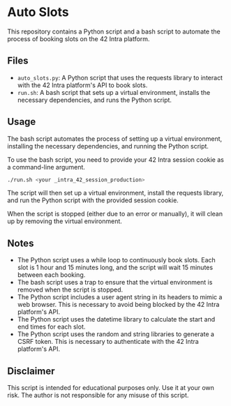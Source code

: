 # Auto Slots

This repository contains a Python script and a bash script to automate the process of booking slots on the 42 Intra platform.

## Files

- `auto_slots.py`: A Python script that uses the requests library to interact with the 42 Intra platform's API to book slots.
- `run.sh`: A bash script that sets up a virtual environment, installs the necessary dependencies, and runs the Python script.

## Usage

The bash script automates the process of setting up a virtual environment, installing the necessary dependencies, and running the Python script.

To use the bash script, you need to provide your 42 Intra session cookie as a command-line argument.

```bash
./run.sh <your _intra_42_session_production>
```

The script will then set up a virtual environment, install the requests library, and run the Python script with the provided session cookie.

When the script is stopped (either due to an error or manually), it will clean up by removing the virtual environment.

## Notes

- The Python script uses a while loop to continuously book slots. Each slot is 1 hour and 15 minutes long, and the script will wait 15 minutes between each booking.
- The bash script uses a trap to ensure that the virtual environment is removed when the script is stopped.
- The Python script includes a user agent string in its headers to mimic a web browser. This is necessary to avoid being blocked by the 42 Intra platform's API.
- The Python script uses the datetime library to calculate the start and end times for each slot.
- The Python script uses the random and string libraries to generate a CSRF token. This is necessary to authenticate with the 42 Intra platform's API.

## Disclaimer

This script is intended for educational purposes only. Use it at your own risk. The author is not responsible for any misuse of this script.
